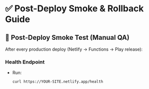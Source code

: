 # ✅ Post-Deploy Smoke & Rollback Guide

## 🧪 Post-Deploy Smoke Test (Manual QA)

After every production deploy (Netlify → Functions → Play release):

### Health Endpoint
- Run:  
  ```bash
  curl https://YOUR-SITE.netlify.app/health
